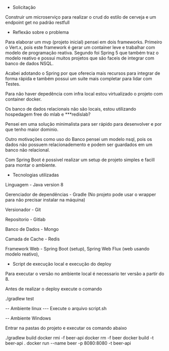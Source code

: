 - Solicitação

Construir um microserviço para realizar o crud do estilo de cerveja e um endpoint get no padrão restfull

- Reflexão sobre o problema

Para elaborar um mvp (projeto inicial) pensei em dois frameworks.
Primeiro o Vert.x, pois este framework é gerar um container leve e trabalhar com modelo de programação reativa.
Segundo foi Spring 5 que também traz o modelo reativo e possui muitos projetos que são faceis de integrar com banco de dados NSQL.

Acabei adotando o Spring por que oferecia mais recursos para integrar de forma rápida e também possui um suite mais completar para lidar com Testes.

Para não haver depedência com infra local estou virtualizado o projeto com container docker.

Os banco de dados relacionais não são locais, estou utilizando hospedagem free do mlab e ***redislab?

Pensei em uma solução minimalista para ser rápido para desenvolver e por que tenho maior dominio. 

Outro motivações como uso do Banco pensei um modelo nsql, pois os dados não possuem relacionademento e podem ser guardados em um banco não relacional.

Com Spring Boot é possivel realizar um setup de projeto simples e facill para montar o ambiente.

- Tecnologias utilizadas

Linguagem - Java version  8  

Gerenciador de dependências - Gradle (No projeto pode usar o wrapper para não precisar instalar na máquina) 

Versionador - Git

Repositorio - Gitlab

Banco de Dados - Mongo

Camada de Cache - Redis

Framework Web - Spring Boot (setup), Spring Web Flux (web usando modelo reativo),

- Script de execução local e execução do deploy

Para executar o versão no ambiente local é necessario ter versão a partir do 8.

Antes de realizar o deploy execute o comando 

./gradlew test

-- Ambiente linux 
    --- Execute o arquivo script.sh

-- Ambiente Windows 

Entrar na pastas do projeto e executar os comando abaixo

./gradlew build
docker rmi -f beer-api
docker rm  -f beer
docker build -t beer-api .
docker run --name beer -p 8080:8080 -t beer-api